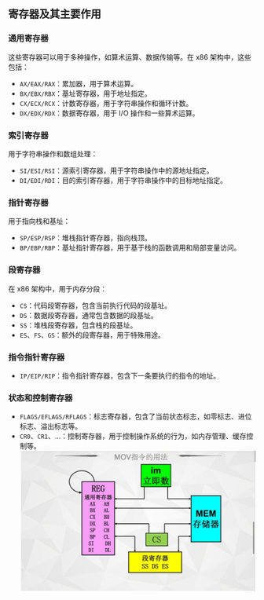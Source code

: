 
## 寄存器及其主要作用
### 通用寄存器
这些寄存器可以用于多种操作，如算术运算、数据传输等。在 x86 架构中，这些包括：

-   `AX/EAX/RAX`：累加器，用于算术运算。
-   `BX/EBX/RBX`：基址寄存器，用于地址指定。
-   `CX/ECX/RCX`：计数寄存器，用于字符串操作和循环计数。
-   `DX/EDX/RDX`：数据寄存器，用于 I/O 操作和一些算术运算。

### 索引寄存器

用于字符串操作和数组处理：

-   `SI/ESI/RSI`：源索引寄存器，用于字符串操作中的源地址指定。
-   `DI/EDI/RDI`：目的索引寄存器，用于字符串操作中的目标地址指定。

### 指针寄存器

用于指向栈和基址：

-   `SP/ESP/RSP`：堆栈指针寄存器，指向栈顶。
-   `BP/EBP/RBP`：基址指针寄存器，用于基于栈的函数调用和局部变量访问。

### 段寄存器

在 x86 架构中，用于内存分段：

-   `CS`：代码段寄存器，包含当前执行代码的段基址。
-   `DS`：数据段寄存器，通常包含数据的段基址。
-   `SS`：堆栈段寄存器，包含栈的段基址。
-   `ES`、`FS`、`GS`：额外的段寄存器，用于特殊用途。

### 指令指针寄存器

-   `IP/EIP/RIP`：指令指针寄存器，包含下一条要执行的指令的地址。

### 状态和控制寄存器

-   `FLAGS/EFLAGS/RFLAGS`：标志寄存器，包含了当前状态标志，如零标志、进位标志、溢出标志等。
-   `CR0`、`CR1`、…：控制寄存器，用于控制操作系统的行为，如内存管理、缓存控制等。
![输入图片说明](/imgs/2024-03-13/74TD7MB7AQE9YFm1.png)
<!--stackedit_data:
eyJoaXN0b3J5IjpbLTIwODMyNzIxOTIsLTE5ODAyNTU2MzVdfQ
==
-->